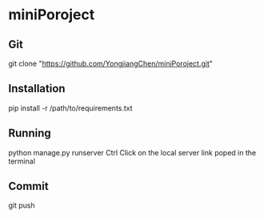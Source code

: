 # miniPoroject

## Git
git clone "https://github.com/YongjiangChen/miniPoroject.git"

## Installation
pip install -r /path/to/requirements.txt

## Running
python manage.py runserver
Ctrl Click on the local server link poped in the terminal

## Commit
git push
